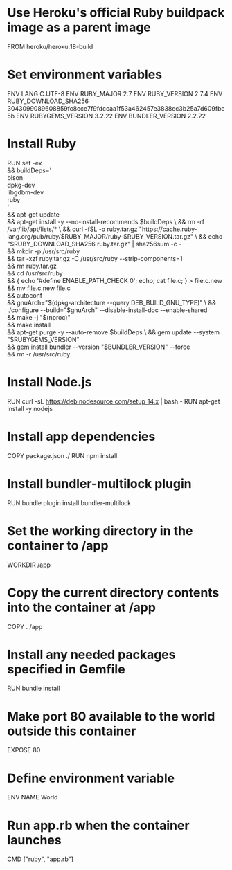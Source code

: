 # Use Heroku's official Ruby buildpack image as a parent image
FROM heroku/heroku:18-build

# Set environment variables
ENV LANG C.UTF-8
ENV RUBY_MAJOR 2.7
ENV RUBY_VERSION 2.7.4
ENV RUBY_DOWNLOAD_SHA256 3043099089608859fc8cce7f9fdccaa1f53a462457e3838ec3b25a7d609fbc5b
ENV RUBYGEMS_VERSION 3.2.22
ENV BUNDLER_VERSION 2.2.22

# Install Ruby
RUN set -ex \
    && buildDeps=' \
        bison \
        dpkg-dev \
        libgdbm-dev \
        ruby \
    ' \
    && apt-get update \
    && apt-get install -y --no-install-recommends $buildDeps \
    && rm -rf /var/lib/apt/lists/* \
    && curl -fSL -o ruby.tar.gz "https://cache.ruby-lang.org/pub/ruby/$RUBY_MAJOR/ruby-$RUBY_VERSION.tar.gz" \
    && echo "$RUBY_DOWNLOAD_SHA256 ruby.tar.gz" | sha256sum -c - \
    && mkdir -p /usr/src/ruby \
    && tar -xzf ruby.tar.gz -C /usr/src/ruby --strip-components=1 \
    && rm ruby.tar.gz \
    && cd /usr/src/ruby \
    && { echo '#define ENABLE_PATH_CHECK 0'; echo; cat file.c; } > file.c.new && mv file.c.new file.c \
    && autoconf \
    && gnuArch="$(dpkg-architecture --query DEB_BUILD_GNU_TYPE)" \
    && ./configure --build="$gnuArch" --disable-install-doc --enable-shared \
    && make -j "$(nproc)" \
    && make install \
    && apt-get purge -y --auto-remove $buildDeps \
    && gem update --system "$RUBYGEMS_VERSION" \
    && gem install bundler --version "$BUNDLER_VERSION" --force \
    && rm -r /usr/src/ruby

# Install Node.js
RUN curl -sL https://deb.nodesource.com/setup_14.x | bash -
RUN apt-get install -y nodejs

# Install app dependencies
COPY package.json ./
RUN npm install

# Install bundler-multilock plugin
RUN bundle plugin install bundler-multilock

# Set the working directory in the container to /app
WORKDIR /app

# Copy the current directory contents into the container at /app
COPY . /app

# Install any needed packages specified in Gemfile
RUN bundle install

# Make port 80 available to the world outside this container
EXPOSE 80

# Define environment variable
ENV NAME World

# Run app.rb when the container launches
CMD ["ruby", "app.rb"]
